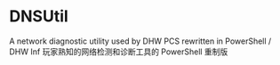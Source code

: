# DNSUtil
A network diagnostic utility used by DHW PCS rewritten in PowerShell / DHW Inf 玩家熟知的网络检测和诊断工具的 PowerShell 重制版
